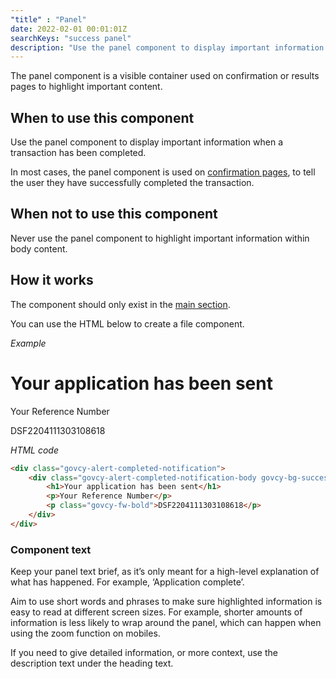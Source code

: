 ```yaml
---
"title" : "Panel"
date: 2022-02-01 00:01:01Z
searchKeys: "success panel"
description: "Use the panel component to display important information when a transaction has been completed."
---
```


The panel component is a visible container used on confirmation or results pages to highlight important content.

## When to use this component
Use the panel component to display important information when a transaction has been completed. 

In most cases, the panel component is used on [confirmation pages](../../patterns/confirmation-pages/), to tell the user they have successfully completed the transaction.

## When not to use this component
Never use the panel component to highlight important information within body content.

## How it works
The component should only exist in the [main section](../../getting-started/page-template/#sections). 

You can use the HTML below to create a file component.

*Example*
<div class="govcy-container govcy-p-4 govcy-br-1 govcy-br-standard govcy-mb-4">
<div class="govcy-alert-completed-notification">
    <div class="govcy-alert-completed-notification-body govcy-bg-success">
        <h1>Your application has been sent</h1>
        <p>Your Reference Number</p>
        <p class="govcy-fw-bold">DSF2204111303108618</p>
    </div>   
</div>
</div>

*HTML code*
```html
<div class="govcy-alert-completed-notification">
    <div class="govcy-alert-completed-notification-body govcy-bg-success">
        <h1>Your application has been sent</h1>
        <p>Your Reference Number</p>
        <p class="govcy-fw-bold">DSF2204111303108618</p>
    </div>   
</div>
```
### Component text

Keep your panel text brief, as it’s only meant for a high-level explanation of what has happened. For example, ‘Application complete’.

Aim to use short words and phrases to make sure highlighted information is easy to read at different screen sizes. For example, shorter amounts of information is less likely to wrap around the panel, which can happen when using the zoom function on mobiles.

If you need to give detailed information, or more context, use the description text under the heading text.